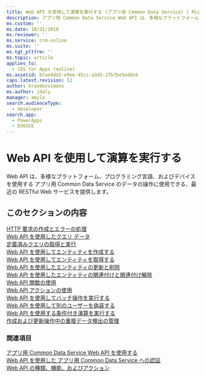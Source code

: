```yaml
---
title: Web API を使用して演算を実行する (アプリ用 Common Data Service) | Microsoft Docs
description: アプリ用 Common Data Service Web API は、多様なプラットフォーム、プログラミング言語、およびデバイスを使用する アプリ用 Common Data Service のデータの操作に使用できる、最近の RESTful Web サービスを提供します。 Web API を使用して実行可能な演算について説明します。
ms.custom: ''
ms.date: 10/31/2018
ms.reviewer: ''
ms.service: crm-online
ms.suite: ''
ms.tgt_pltfrm: ''
ms.topic: article
applies_to:
  - CDS for Apps (online)
ms.assetid: b7ae4dd3-e9ee-45cc-a345-2fb7be5eddc6
caps.latest.revision: 12
author: brandonsimons
ms.author: jdaly
manager: amyla
search.audienceType:
  - developer
search.app:
  - PowerApps
  - D365CE
---
```

# <a name="perform-operations-using-the-web-api"></a>Web API を使用して演算を実行する

Web API は、多様なプラットフォーム、プログラミング言語、およびデバイスを使用する アプリ用 Common Data Service のデータの操作に使用できる、最近の RESTful Web サービスを提供します。

## <a name="in-this-section"></a>このセクションの内容

[HTTP 要求の作成とエラーの処理](compose-http-requests-handle-errors.md)<br />
[Web API を使用したクエリ データ](query-data-web-api.md)<br />
[定義済みクエリの取得と実行](retrieve-and-execute-predefined-queries.md)<br />
[Web API を使用してエンティティを作成する](create-entity-web-api.md)<br />
[Web API を使用してエンティティを取得する](retrieve-entity-using-web-api.md)<br />
[Web API を使用したエンティティの更新と削除](update-delete-entities-using-web-api.md)<br />
[Web API を使用したエンティティの関連付けと関連付け解除](associate-disassociate-entities-using-web-api.md)<br />
[Web API 関数の使用](use-web-api-functions.md)<br />
[Web API アクションの使用](use-web-api-actions.md)<br />
[Web API を使用してバッチ操作を実行する](execute-batch-operations-using-web-api.md)<br />
[Web API を使用して別のユーザーを偽装する](impersonate-another-user-web-api.md)<br />
[Web API を使用する条件付き演算を実行する](perform-conditional-operations-using-web-api.md)<br />
[作成および更新操作中の重複データ検出の管理](manage-duplicate-detection-create-update.md)<br />

### <a name="see-also"></a>関連項目

[アプリ用 Common Data Service Web API を使用する](overview.md)<br />
[Web API を使用した アプリ用 Common Data Service への認証](authenticate-web-api.md)<br />
[Web API の種類、機能、およびアクション](web-api-types-operations.md)
